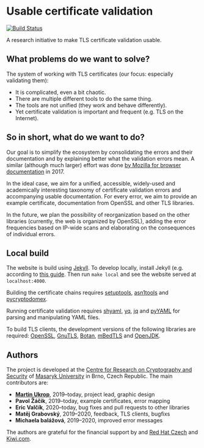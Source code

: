 # Usable certificate validation

[![Build Status](https://travis-ci.org/crocs-muni/usable-cert-validation.svg?branch=master)](https://travis-ci.org/crocs-muni/usable-cert-validation)

A research initiative to make TLS certificate validation usable.

## What problems do we want to solve?

The system of working with TLS certificates (our focus: especially validating them):

* It is complicated, even a bit chaotic.
* There are multiple different tools to do the same thing.
* The tools are not unified (they work and behave differently).
* Yet certificate validation is important and frequent (e.g. TLS on the Internet).

## So in short, what do we want to do?

Our goal is to simplify the ecosystem by consolidating the errors and their documentation and by explaining better what the validation errors mean. A similar (although much larger) effort was done [by Mozilla for browser documentation](https://blog.mozilla.org/blog/2017/10/18/mozilla-brings-microsoft-google-w3c-samsung-together-create-cross-browser-documentation-mdn/) in 2017.

In the ideal case, we aim for a unified, accessible, widely-used and academically interesting taxonomy of certificate validation errors and accompanying usable documentation. For every error, we aim to provide an example certificate, documentation from OpenSSL and other TLS libraries.

In the future, we plan the possibility of reorganization based on the other libraries (currently, the web is organized by OpenSSL), adding the error frequencies based on IP-wide scans and elaborating on the consequences of individual errors.
  
## Local build

The website is build using [Jekyll](https://jekyllrb.com/). To develop locally, install Jekyll (e.g. according to [this guide](https://help.github.com/en/articles/setting-up-your-github-pages-site-locally-with-jekyll). Then run `make local` and see the website served at `localhost:4000`.

Building the certificate chains requires [setuptools](https://pypi.org/project/setuptools/), [asn1tools](https://github.com/eerimoq/asn1tools) and [pycryptodomex](https://pypi.org/project/pycryptodomex/).

Running certificate validation requires [shyaml](https://github.com/0k/shyaml), [yq](https://github.com/mikefarah/yq), [jq](https://stedolan.github.io/jq/) and [pyYAML](https://github.com/yaml/pyyaml) for parsing and manipulating YAML files.

To build TLS clients, the development versions of the following libraries are required: [OpenSSL](https://www.openssl.org/), [GnuTLS](https://www.gnutls.org/), [Botan](https://botan.randombit.net/), [mBedTLS](https://tls.mbed.org/) and [OpenJDK](https://openjdk.java.net/).

## Authors

The project is developed at the [Centre for Research on Cryptography and Security](https://www.fi.muni.cz/research/crocs/) of [Masaryk University](http://www.muni.cz/) in Brno, Czech Republic. The main contributors are:

* [**Martin Ukrop**](https://crocs.fi.muni.cz/people/mukrop), 2019–today, project lead, graphic design
* **Pavol Žáčik**, 2019–today, example certificates, error mapping
* **Eric Valčík**, 2020–today, bug fixes and pull requests to other libraries
* **Matěj Grabovský**, 2019–2020, feedback, TLS clients, bugfixs
* **Michaela balážová**, 2019–2020, improved error messages

The authors are grateful for the financial support by and [Red Hat Czech](https://research.redhat.com/) and [Kiwi.com](https://www.kiwi.com/).
